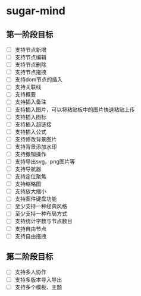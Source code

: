 # sugar-mind

## 第一阶段目标

- [ ] 支持节点新增
- [ ] 支持节点编辑
- [ ] 支持节点删除
- [ ] 支持节点拖拽
- [ ] 支持dom节点的插入
- [ ] 支持关联线
- [ ] 支持概要
- [ ] 支持插入备注
- [ ] 支持插入图片，可以将粘贴板中的图片快速粘贴上传
- [ ] 支持插入图标
- [ ] 支持插入超链接
- [ ] 支持插入公式
- [ ] 支持修改背景图片
- [ ] 支持背景添加水印
- [ ] 支持撤销操作
- [ ] 支持导出svg，png图片等
- [ ] 支持导航器
- [ ] 支持定位聚焦
- [ ] 支持缩略图
- [ ] 支持放大缩小
- [ ] 支持案件键盘功能
- [ ] 至少支持一种经典风格
- [ ] 至少支持一种布局方式
- [ ] 支持统计字数与节点数目
- [ ] 支持自由节点
- [ ] 支持自由拖拽

## 第二阶段目标
- [ ] 支持多人协作
- [ ] 支持多版本导入导出
- [ ] 支持多个模板、主题